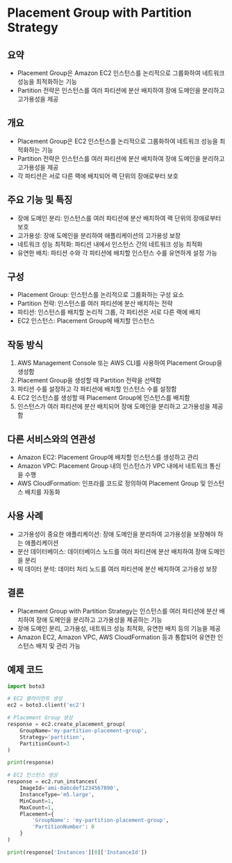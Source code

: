 # Placement Group with Partition Strategy

## 요약
- Placement Group은 Amazon EC2 인스턴스를 논리적으로 그룹화하여 네트워크 성능을 최적화하는 기능
- Partition 전략은 인스턴스를 여러 파티션에 분산 배치하여 장애 도메인을 분리하고 고가용성을 제공

## 개요
- Placement Group은 EC2 인스턴스를 논리적으로 그룹화하여 네트워크 성능을 최적화하는 기능
- Partition 전략은 인스턴스를 여러 파티션에 분산 배치하여 장애 도메인을 분리하고 고가용성을 제공
- 각 파티션은 서로 다른 랙에 배치되어 랙 단위의 장애로부터 보호

## 주요 기능 및 특징
- 장애 도메인 분리: 인스턴스를 여러 파티션에 분산 배치하여 랙 단위의 장애로부터 보호
- 고가용성: 장애 도메인을 분리하여 애플리케이션의 고가용성 보장
- 네트워크 성능 최적화: 파티션 내에서 인스턴스 간의 네트워크 성능 최적화
- 유연한 배치: 파티션 수와 각 파티션에 배치할 인스턴스 수를 유연하게 설정 가능

## 구성
- Placement Group: 인스턴스를 논리적으로 그룹화하는 구성 요소
- Partition 전략: 인스턴스를 여러 파티션에 분산 배치하는 전략
- 파티션: 인스턴스를 배치할 논리적 그룹, 각 파티션은 서로 다른 랙에 배치
- EC2 인스턴스: Placement Group에 배치할 인스턴스

## 작동 방식
1. AWS Management Console 또는 AWS CLI를 사용하여 Placement Group을 생성함
2. Placement Group을 생성할 때 Partition 전략을 선택함
3. 파티션 수를 설정하고 각 파티션에 배치할 인스턴스 수를 설정함
4. EC2 인스턴스를 생성할 때 Placement Group에 인스턴스를 배치함
5. 인스턴스가 여러 파티션에 분산 배치되어 장애 도메인을 분리하고 고가용성을 제공함

## 다른 서비스와의 연관성
- Amazon EC2: Placement Group에 배치할 인스턴스를 생성하고 관리
- Amazon VPC: Placement Group 내의 인스턴스가 VPC 내에서 네트워크 통신을 수행
- AWS CloudFormation: 인프라를 코드로 정의하여 Placement Group 및 인스턴스 배치를 자동화

## 사용 사례
- 고가용성이 중요한 애플리케이션: 장애 도메인을 분리하여 고가용성을 보장해야 하는 애플리케이션
- 분산 데이터베이스: 데이터베이스 노드를 여러 파티션에 분산 배치하여 장애 도메인을 분리
- 빅 데이터 분석: 데이터 처리 노드를 여러 파티션에 분산 배치하여 고가용성 보장

## 결론
- Placement Group with Partition Strategy는 인스턴스를 여러 파티션에 분산 배치하여 장애 도메인을 분리하고 고가용성을 제공하는 기능
- 장애 도메인 분리, 고가용성, 네트워크 성능 최적화, 유연한 배치 등의 기능을 제공
- Amazon EC2, Amazon VPC, AWS CloudFormation 등과 통합되어 유연한 인스턴스 배치 및 관리 가능

## 예제 코드
```python
import boto3

# EC2 클라이언트 생성
ec2 = boto3.client('ec2')

# Placement Group 생성
response = ec2.create_placement_group(
    GroupName='my-partition-placement-group',
    Strategy='partition',
    PartitionCount=3
)

print(response)

# EC2 인스턴스 생성
response = ec2.run_instances(
    ImageId='ami-0abcdef1234567890',
    InstanceType='m5.large',
    MinCount=1,
    MaxCount=1,
    Placement={
        'GroupName': 'my-partition-placement-group',
        'PartitionNumber': 0
    }
)

print(response['Instances'][0]['InstanceId'])